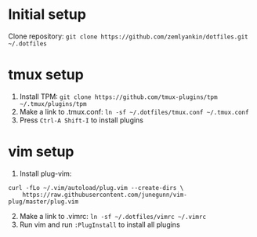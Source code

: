 # Initial setup
Clone repository: `git clone https://github.com/zemlyankin/dotfiles.git ~/.dotfiles`
# tmux setup
1. Install TPM: `git clone https://github.com/tmux-plugins/tpm ~/.tmux/plugins/tpm`
2. Make a link to .tmux.conf: `ln -sf ~/.dotfiles/tmux.conf ~/.tmux.conf`
3. Press `Ctrl-A Shift-I` to install plugins
# vim setup
1. Install plug-vim:
```
curl -fLo ~/.vim/autoload/plug.vim --create-dirs \
    https://raw.githubusercontent.com/junegunn/vim-plug/master/plug.vim
```
2. Make a link to .vimrc: `ln -sf ~/.dotfiles/vimrc ~/.vimrc`
3. Run vim and run `:PlugInstall` to install all plugins
